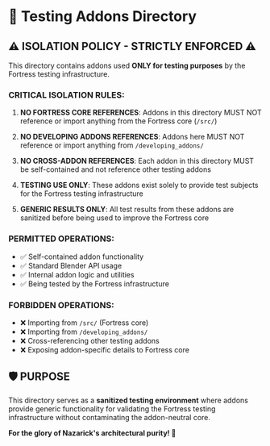 # 🧪 Testing Addons Directory

## ⚠️ ISOLATION POLICY - STRICTLY ENFORCED ⚠️

This directory contains addons used **ONLY for testing purposes** by the Fortress testing infrastructure.

### **CRITICAL ISOLATION RULES:**

1. **NO FORTRESS CORE REFERENCES**: Addons in this directory MUST NOT reference or import anything from the Fortress core (`/src/`)

2. **NO DEVELOPING ADDONS REFERENCES**: Addons here MUST NOT reference or import anything from `/developing_addons/`

3. **NO CROSS-ADDON REFERENCES**: Each addon in this directory MUST be self-contained and not reference other testing addons

4. **TESTING USE ONLY**: These addons exist solely to provide test subjects for the Fortress testing infrastructure

5. **GENERIC RESULTS ONLY**: All test results from these addons are sanitized before being used to improve the Fortress core

### **PERMITTED OPERATIONS:**
- ✅ Self-contained addon functionality
- ✅ Standard Blender API usage
- ✅ Internal addon logic and utilities
- ✅ Being tested by the Fortress infrastructure

### **FORBIDDEN OPERATIONS:**
- ❌ Importing from `/src/` (Fortress core)
- ❌ Importing from `/developing_addons/`
- ❌ Cross-referencing other testing addons
- ❌ Exposing addon-specific details to Fortress core

## 🛡️ PURPOSE

This directory serves as a **sanitized testing environment** where addons provide generic functionality for validating the Fortress testing infrastructure without contaminating the addon-neutral core.

**For the glory of Nazarick's architectural purity! 🏰**